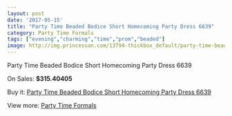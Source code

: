 ```yaml
---
layout: post
date: '2017-05-15'
title: "Party Time Beaded Bodice Short Homecoming Party Dress 6639"
category: Party Time Formals
tags: ["evening","charming","time","prom","beaded"]
image: http://img.princessan.com/13794-thickbox_default/party-time-beaded-bodice-short-homecoming-party-dress-6639.jpg
---
```

Party Time Beaded Bodice Short Homecoming Party Dress 6639

On Sales: **$315.40405**
<a href="https://www.princessan.com/en/party-time-formals/6489-party-time-beaded-bodice-short-homecoming-party-dress-6639.html"><amp-img layout="responsive" width="600" height="600" src="//img.princessan.com/13794-thickbox_default/party-time-beaded-bodice-short-homecoming-party-dress-6639.jpg" alt="Party Time Beaded Bodice Short Homecoming Party Dress 6639 0" /></a>

Buy it: [Party Time Beaded Bodice Short Homecoming Party Dress 6639](https://www.princessan.com/en/party-time-formals/6489-party-time-beaded-bodice-short-homecoming-party-dress-6639.html "Party Time Beaded Bodice Short Homecoming Party Dress 6639")

View more: [Party Time Formals](https://www.princessan.com/en/51-party-time-formals "Party Time Formals")